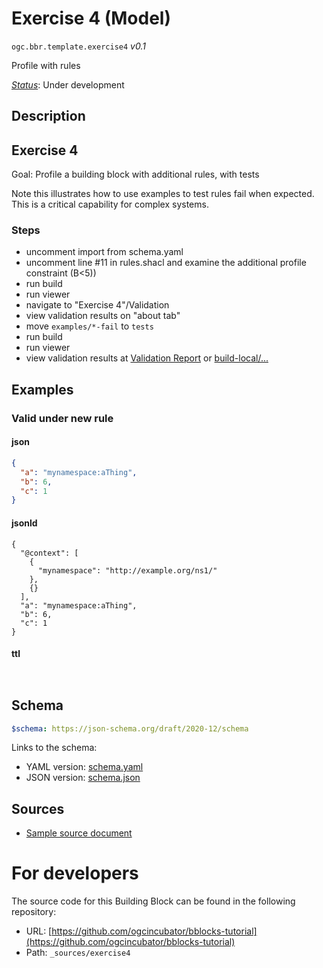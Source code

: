 
# Exercise 4 (Model)

`ogc.bbr.template.exercise4` *v0.1*

Profile with rules

[*Status*](http://www.opengis.net/def/status): Under development

## Description

## Exercise 4

Goal: Profile a building block with additional rules, with tests

Note this illustrates how to use examples to test rules fail when expected. This is a critical capability for complex systems.

### Steps
- uncomment import from schema.yaml
- uncomment line #11 in rules.shacl and examine the additional profile constraint (B<5))
- run build
- run viewer
- navigate to "Exercise 4"/Validation
- view validation results on "about tab"
- move `examples/*-fail` to `tests`
- run build
- run viewer
- view validation results at [Validation Report](validation) or [build-local/...](/register/build-local/tests/bbr/template/exercise3/_report.json)
## Examples

### Valid under new rule
#### json
```json
{
  "a": "mynamespace:aThing",
  "b": 6,
  "c": 1
}


```

#### jsonld
```jsonld
{
  "@context": [
    {
      "mynamespace": "http://example.org/ns1/"
    },
    {}
  ],
  "a": "mynamespace:aThing",
  "b": 6,
  "c": 1
}
```

#### ttl
```ttl


```

## Schema

```yaml
$schema: https://json-schema.org/draft/2020-12/schema

```

Links to the schema:

* YAML version: [schema.yaml](https://raw.githubusercontent.com/ogcincubator/bblocks-tutorial/undefined/build/annotated/bbr/template/exercise4/schema.json)
* JSON version: [schema.json](https://raw.githubusercontent.com/ogcincubator/bblocks-tutorial/undefined/build/annotated/bbr/template/exercise4/schema.yaml)

## Sources

* [Sample source document](https://example.com/sources/1)

# For developers

The source code for this Building Block can be found in the following repository:

* URL: [https://github.com/ogcincubator/bblocks-tutorial](https://github.com/ogcincubator/bblocks-tutorial)
* Path: `_sources/exercise4`

